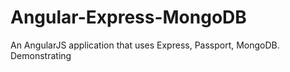 Angular-Express-MongoDB
================

An AngularJS application that uses Express, Passport, MongoDB. Demonstrating 

